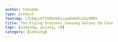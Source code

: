 ```yaml
---
author: tokodab
type: product
featimg: 17LDqLL8fIUOUV6Disup6kHd5z2QzOMDV
title: The Flying Graysons Samsung Galaxy S9 Case
tags: [samsung, galaxy, s9]
category: [samsung]
---
```

